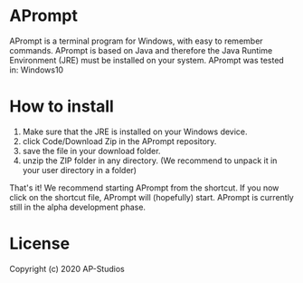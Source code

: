 # APrompt
APrompt is a terminal program for Windows, with easy to remember commands. APrompt is based on Java and therefore the Java Runtime Environment (JRE) must be installed on your system. APrompt was tested in: Windows10

# How to install
1. Make sure that the JRE is installed on your Windows device.
2. click Code/Download Zip in the APrompt repository.
3. save the file in your download folder.
4. unzip the ZIP folder in any directory. (We recommend to unpack it in your user directory in a folder)

That's it! We recommend starting APrompt from the shortcut. If you now click on the shortcut file, APrompt will (hopefully) start. APrompt is currently still in the alpha development phase.

# License
Copyright (c) 2020 AP-Studios
